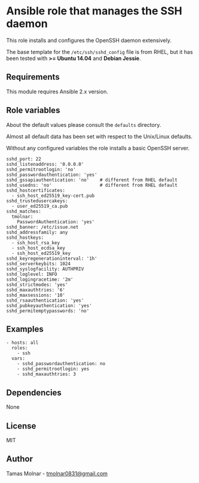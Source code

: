 
# Ansible role that manages the SSH daemon

This role installs and configures the OpenSSH daemon extensively.

The base template for the `/etc/ssh/sshd_config` file is from RHEL, but it has
been tested with **>= Ubuntu 14.04** and **Debian Jessie**.

## Requirements

This module requires Ansible 2.x version.

## Role variables

About the default values please consult the `defaults` directory.

Almost all default data has been set with respect to the Unix/Linux defaults.

Without any configured variables the role installs a basic OpenSSH server.

```
sshd_port: 22
sshd_listenaddress: '0.0.0.0'
sshd_permitrootlogin: 'no'
sshd_passwordauthentication: 'yes'
sshd_gssapiauthentication: 'no'    # different from RHEL default
sshd_usedns: 'no'                  # different from RHEL default
sshd_hostcertificates:
  - ssh_host_ed25519_key-cert.pub
sshd_trustedusercakeys:
  - user_ed25519_ca.pub
sshd_matches:
  tmolnar:
    PasswordAuthentication: 'yes'
sshd_banner: /etc/issue.net
sshd_addressfamily: any
sshd_hostkeys:
  - ssh_host_rsa_key
  - ssh_host_ecdsa_key
  - ssh_host_ed25519_key
sshd_keyregenerationinterval: '1h'
sshd_serverkeybits: 1024
sshd_syslogfacility: AUTHPRIV
sshd_loglevel: INFO
sshd_logingracetime: '2m'
sshd_strictmodes: 'yes'
sshd_maxauthtries: '6'
sshd_maxsessions: '10'
sshd_rsaauthentication: 'yes'
sshd_pubkeyauthentication: 'yes'
sshd_permitemptypasswords: 'no'
```

## Examples

```
- hosts: all 
  roles:
    - ssh
  vars:
    - sshd_passwordauthentication: no
    - sshd_permitrootlogin: yes
    - sshd_maxauthtries: 3
```

## Dependencies

None

## License

MIT

## Author

Tamas Molnar - <tmolnar0831@gmail.com>
